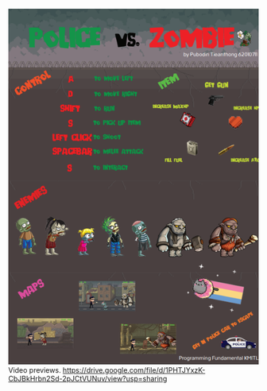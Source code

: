 ![Alt text](Document/Infographic.png)
Video previews.
https://drive.google.com/file/d/1PHTJYxzK-CbJBkHrbn2Sd-2pJCtVUNuv/view?usp=sharing
